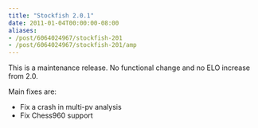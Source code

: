 ```yaml
---
title: "Stockfish 2.0.1"
date: 2011-01-04T00:00:00-08:00
aliases:
- /post/6064024967/stockfish-201
- /post/6064024967/stockfish-201/amp
---
```


This is a maintenance release. No functional change and no ELO increase
from 2.0.

Main fixes are:

-   Fix a crash in multi-pv analysis
-   Fix Chess960 support
